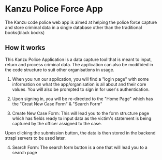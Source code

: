 # Kanzu Police Force App

The Kanzu code police web app is aimed at helping the police force capture and store criminal data in a single database other than the traditional books(black books)

## How it works
This Kanzu Police Application is a data capture tool that is meant to input, return and process criminal data. The application can also be modifided in the code structure to suit other organisations in usage.

1. When you run our application, you will find a "login page" with some information on what the app/organisation is all about and their core values. You will also be prompted to sign in for user's authentication.

2. Upon signing in, you will be re-directed to the "Home Page" which has the "Creat New Case Form" & "Search Form"

3. Create New Case Form:
This will lead you to the form structure page which has fields ready to input data as the victim's statement is being captured by the officer assigned to the case.

Upon clicking the submission button, the data is then stored in the backend strapi servers to be used later.

4. Search Form:
The search form button is a one that will lead you to a search page 
